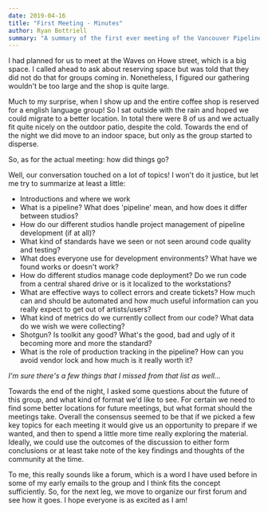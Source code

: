 ```yaml
---
date: 2019-04-16
title: "First Meeting - Minutes"
author: Ryan Bottriell
summary: "A summary of the first ever meeting of the Vancouver Pipeline Developers..."
---
```


I had planned for us to meet at the Waves on Howe street, which is a big space. I called ahead to ask about reserving space but was told that they did not do that for groups coming in. Nonetheless, I figured our gathering wouldn't be too large and the shop is quite large.

Much to my surprise, when I show up and the entire coffee shop is reserved for a english language group! So I sat outside with the rain and hoped we could migrate to a better location. In total there were 8 of us and we actually fit quite nicely on the outdoor patio, despite the cold. Towards the end of the night we did move to an indoor space, but only as the group started to disperse.

So, as for the actual meeting: how did things go?

Well, our conversation touched on a lot of topics! I won't do it justice, but let me try to summarize at least a little:

- Introductions and where we work
- What is a pipeline? What does 'pipeline' mean, and how does it differ between studios?
- How do our different studios handle project management of pipeline development (if at all)?
- What kind of standards have we seen or not seen around code quality and testing?
- What does everyone use for development environments? What have we found works or doesn't work?
- How do different studios manage code deployment? Do we run code from a central shared drive or is it localized to the workstations?
- What are effective ways to collect errors and create tickets? How much can and should be automated and how much useful information can you really expect to get out of artists/users?
- What kind of metrics do we currently collect from our code? What data do we wish we were collecting?
- Shotgun? Is toolkit any good? What's the good, bad and ugly of it becoming more and more the standard?
- What is the role of production tracking in the pipeline? How can you avoid vendor lock and how much is it really worth it?

*I'm sure there's a few things that I missed from that list as well...*

Towards the end of the night, I asked some questions about the future of this group, and what kind of format we'd like to see. For certain we need to find some better locations for future meetings, but what format should the meetings take. Overall the consensus seemed to be that if we picked a few key topics for each meeting it would give us an opportunity to prepare if we wanted, and then to spend a little more time really exploring the material. Ideally, we could use the outcomes of the discussion to either form conclusions or at least take note of the key findings and thoughts of the community at the time.

To me, this really sounds like a forum, which is a word I have used before in some of my early emails to the group and I think fits the concept sufficiently. So, for the next leg, we move to organize our first forum and see how it goes. I hope everyone is as excited as I am!
